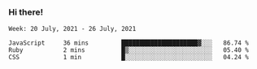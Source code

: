 ### Hi there!

<!--START_SECTION:waka-->
```text
Week: 20 July, 2021 - 26 July, 2021

JavaScript     36 mins         █████████████████████▓░░░   86.74 % 
Ruby           2 mins          █▒░░░░░░░░░░░░░░░░░░░░░░░   05.40 % 
CSS            1 min           █░░░░░░░░░░░░░░░░░░░░░░░░   04.24 % 
```
<!--END_SECTION:waka-->
